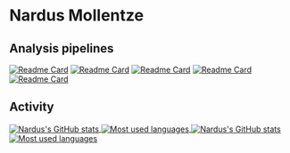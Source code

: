 # Nardus Mollentze

## Analysis pipelines
[![Readme Card](https://github-readme-stats.vercel.app/api/pin/?username=nardus&repo=ace2)](https://github.com/nardus/ace2)
[![Readme Card](https://github-readme-stats.vercel.app/api/pin/?username=viralemergence&repo=haystack)](https://github.com/viralemergence/haystack)
[![Readme Card](https://github-readme-stats.vercel.app/api/pin/?username=nardus&repo=zoonotic_rank)](https://github.com/nardus/zoonotic_rank)
[![Readme Card](https://github-readme-stats.vercel.app/api/pin/?username=nardus&repo=hiv_growth_rates)](https://github.com/nardus/hiv_growth_rates)
[![Readme Card](https://github-readme-stats.vercel.app/api/pin/?username=nardus&repo=isg_composition)](https://github.com/nardus/isg_composition)


## Activity
<!--Stats (light mode) -->
<a href="https://github.com/anuraghazra/github-readme-stats#gh-light-mode-only">
  <img align="center" alt="Nardus's GitHub stats" src="https://github-readme-stats.vercel.app/api?username=nardus&count_private=true&show_icons=true&theme=default#gh-light-mode-only" />
</a>
<a href="https://github.com/anuraghazra/github-readme-stats#gh-light-mode-only">
  <img align="center" alt="Most used languages" src="https://github-readme-stats.vercel.app/api/top-langs/?username=nardus&count_private=true&exclude_repo=nardusmollentze.com&layout=compact&theme=default#gh-light-mode-only" />
</a>

<!--Stats (dark mode) -->
<a href="https://github.com/anuraghazra/github-readme-stats#gh-dark-mode-only">
  <img align="center" alt="Nardus's GitHub stats" src="https://github-readme-stats.vercel.app/api?username=nardus&count_private=true&show_icons=true&theme=dark#gh-dark-mode-only" />
</a>
<a href="https://github.com/anuraghazra/github-readme-stats#gh-dark-mode-only">
  <img align="center" alt="Most used languages" src="https://github-readme-stats.vercel.app/api/top-langs/?username=nardus&count_private=true&exclude_repo=nardusmollentze.com&layout=compact&theme=dark#gh-dark-mode-only" />
</a>
